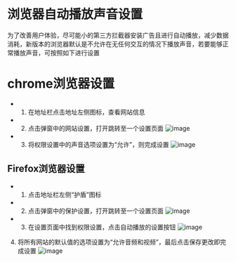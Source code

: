 # 浏览器自动播放声音设置
为了改善用户体验，尽可能小的第三方拦截器安装广告且进行自动播放，减少数据消耗，新版本的浏览器默认是不允许在无任何交互的情况下播放声音，若要能够正常播放声音，可按照如下进行设置

#  chrome浏览器设置

- 1. 在地址栏点击地址左侧图标，查看网站信息
- 2. 点击弹窗中的网站设置，打开跳转至一个设置页面
![image](https://user-images.githubusercontent.com/22278245/137875917-a2130e7b-c829-4151-a33a-3ca3f475e0d5.png)
- 3. 将权限设置中的声音选项设置为“允许”，则完成设置
![image](https://user-images.githubusercontent.com/22278245/137875604-55231711-ac5b-49d4-9177-16ffb4074cfb.png)

## Firefox浏览器设置

- 1. 点击地址栏左侧“护盾”图标
- 2.  点击弹窗中的保护设置，打开跳转至一个设置页面
![image](https://user-images.githubusercontent.com/22278245/137875434-6c434a2d-0817-4bac-8960-ae03c109a9ac.png)
- 3. 在设置页面中找到权限设置，点击自动播放的设置按钮
![image](https://user-images.githubusercontent.com/22278245/137875635-b0cd300d-bc12-42b5-b1f2-be359516e133.png)
4. 将所有网站的默认值的选项设置为“允许音频和视频”，最后点击保存更改即完成设置
![image](https://user-images.githubusercontent.com/22278245/137875651-ffd0287f-8c8f-41c4-bd62-cb0765aba1a0.png)
